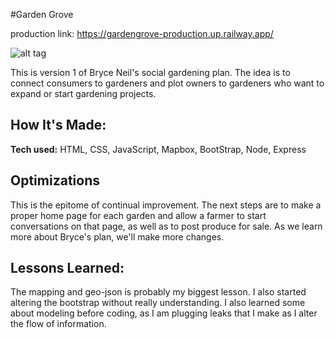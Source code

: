 #Garden Grove

production link: https://gardengrove-production.up.railway.app/

![alt tag](https://i.imgur.com/s5Cg3bX.png)

This is version 1 of Bryce Neil's social gardening plan. The idea is to connect consumers to gardeners and plot owners to gardeners who want to expand or start gardening projects.


## How It's Made:

**Tech used:** HTML, CSS, JavaScript, Mapbox, BootStrap, Node, Express

## Optimizations

This is the epitome of continual improvement. The next steps are to make a proper home page for each garden and allow a farmer to start conversations on that page, as well as to post produce for sale. As we learn more about Bryce's plan, we'll make more changes.

## Lessons Learned:

The mapping and geo-json is probably my biggest lesson. I also started altering the bootstrap without really understanding. I also learned some about modeling before coding, as I am plugging leaks that I make as I alter the flow of information.
